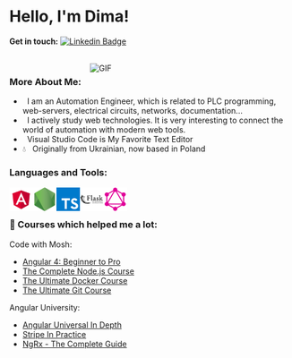 # Hello, I'm Dima! 


**Get in touch:**
[![Linkedin Badge](https://img.shields.io/badge/LinkedIn-0077B5?style=for-the-badge&logo=linkedin&logoColor=white)](https://www.linkedin.com/in/dmytro-poputnikov-056b44134/)

<br/>


<img align="right" alt="GIF" src="https://media.giphy.com/media/yYSSBtDgbbRzq/giphy.gif" width="360px"/>
  
###  More About Me:


-  &nbsp; I am an Automation Engineer, which is related to PLC programming, web-servers, electrical circuits, networks, documentation... 
-  &nbsp; I actively study web technologies. It is very interesting to connect the world of automation with modern web tools.
-  &nbsp; Visual Studio Code is My Favorite Text Editor
- :droplet: &nbsp; Originally from Ukrainian, now based in Poland


###  Languages and Tools:


<a href="https://angular.io/" target="_blank"> <img align="left" src="https://raw.githubusercontent.com/github/explore/80688e429a7d4ef2fca1e82350fe8e3517d3494d/topics/angular/angular.png" alt="firebase" height ="42px"/> </a>
<a href="https://nodejs.org" target="_blank"><img align="left" alt="Node.js" height ="42px" src="https://raw.githubusercontent.com/github/explore/80688e429a7d4ef2fca1e82350fe8e3517d3494d/topics/nodejs/nodejs.png"></a>
<a href="https://www.typescriptlang.org/" target="_blank"><img align="left" alt="Typescirpt" height ="42px" src="https://raw.githubusercontent.com/github/explore/80688e429a7d4ef2fca1e82350fe8e3517d3494d/topics/typescript/typescript.png" height='42px'></a>
<a href="https://flask.palletsprojects.com/en/2.0.x/" target="_blank"><img align="left" alt="Flask" height ="42px" src="https://raw.githubusercontent.com/github/explore/80688e429a7d4ef2fca1e82350fe8e3517d3494d/topics/flask/flask.png" height='42px'></a>
<img align="left" alt="GraphQL" width="42px" src="https://raw.githubusercontent.com/github/explore/80688e429a7d4ef2fca1e82350fe8e3517d3494d/topics/graphql/graphql.png" />

<br/>
<br/>

### 💬 Courses which helped me a lot:

Code with Mosh:
- [Angular 4: Beginner to Pro](https://codewithmosh.com/courses/enrolled/206545)
- [The Complete Node.js Course](https://codewithmosh.com/courses/enrolled/293204)
- [The Ultimate Docker Course](https://codewithmosh.com/courses/enrolled/1359863)
- [The Ultimate Git Course](https://codewithmosh.com/courses/enrolled/1120640)

Angular University:
- [Angular Universal In Depth](https://www.udemy.com/course/angular-universal-course/learn/lecture/21882918?start=615#overview)
- [Stripe In Practice](https://www.udemy.com/course/stripe-course/learn/lecture/17691874?start=0#overview)
- [NgRx - The Complete Guide](https://www.udemy.com/course/ngrx-course/learn/lecture/15404022?start=0#overview)







